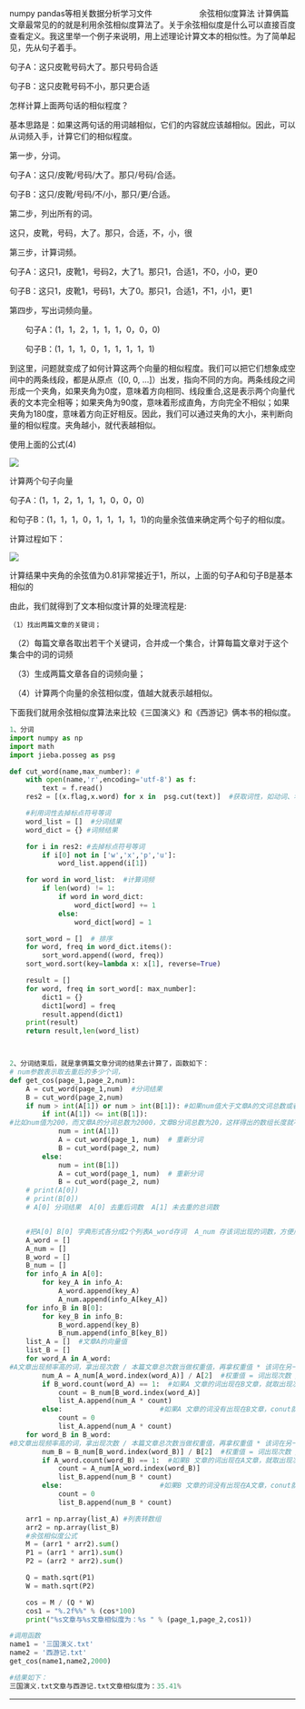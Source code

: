 numpy pandas等相关数据分析学习文件
                     余弦相似度算法
  计算俩篇文章最常见的的就是利用余弦相似度算法了。关于余弦相似度是什么可以直接百度查看定义。我这里举一个例子来说明，用上述理论计算文本的相似性。为了简单起见，先从句子着手。

句子A：这只皮靴号码大了。那只号码合适

句子B：这只皮靴号码不小，那只更合适

怎样计算上面两句话的相似程度？

基本思路是：如果这两句话的用词越相似，它们的内容就应该越相似。因此，可以从词频入手，计算它们的相似程度。

第一步，分词。

句子A：这只/皮靴/号码/大了。那只/号码/合适。

句子B：这只/皮靴/号码/不/小，那只/更/合适。

第二步，列出所有的词。

这只，皮靴，号码，大了。那只，合适，不，小，很

第三步，计算词频。

句子A：这只1，皮靴1，号码2，大了1。那只1，合适1，不0，小0，更0

句子B：这只1，皮靴1，号码1，大了0。那只1，合适1，不1，小1，更1

第四步，写出词频向量。

　　句子A：(1，1，2，1，1，1，0，0，0)

　　句子B：(1，1，1，0，1，1，1，1，1)

到这里，问题就变成了如何计算这两个向量的相似程度。我们可以把它们想象成空间中的两条线段，都是从原点（[0, 0, ...]）出发，指向不同的方向。两条线段之间形成一个夹角，如果夹角为0度，意味着方向相同、线段重合,这是表示两个向量代表的文本完全相等；如果夹角为90度，意味着形成直角，方向完全不相似；如果夹角为180度，意味着方向正好相反。因此，我们可以通过夹角的大小，来判断向量的相似程度。夹角越小，就代表越相似。

使用上面的公式(4)

 ![](http://img.blog.csdn.net/20131111190818687)

计算两个句子向量

句子A：(1，1，2，1，1，1，0，0，0)

和句子B：(1，1，1，0，1，1，1，1，1)的向量余弦值来确定两个句子的相似度。

计算过程如下：

![](http://img.blog.csdn.net/20131111190905937)

计算结果中夹角的余弦值为0.81非常接近于1，所以，上面的句子A和句子B是基本相似的

由此，我们就得到了文本相似度计算的处理流程是:

    （1）找出两篇文章的关键词；

　（2）每篇文章各取出若干个关键词，合并成一个集合，计算每篇文章对于这个集合中的词的词频

　（3）生成两篇文章各自的词频向量；

　（4）计算两个向量的余弦相似度，值越大就表示越相似。

下面我们就用余弦相似度算法来比较《三国演义》和《西游记》俩本书的相似度。

```python
1、分词
import numpy as np
import math
import jieba.posseg as psg

def cut_word(name,max_number): #
    with open(name,'r',encoding='utf-8') as f:
        text = f.read()
    res2 = [(x.flag,x.word) for x in  psg.cut(text)]  #获取词性，如动词、名词等  w代表标点符号, x 代表字符串, p 介词（把、被）,  u 助词

    #利用词性去掉标点符号等词
    word_list = []  #分词结果
    word_dict = {} #词频结果

    for i in res2: #去掉标点符号等词
        if i[0] not in ['w','x','p','u']:
            word_list.append(i[1])

    for word in word_list:  #计算词频
        if len(word) != 1:
            if word in word_dict:
                word_dict[word] += 1
            else:
                word_dict[word] = 1

    sort_word = []  # 排序
    for word, freq in word_dict.items():
        sort_word.append((word, freq))
    sort_word.sort(key=lambda x: x[1], reverse=True)

    result = []
    for word, freq in sort_word[: max_number]:
        dict1 = {}
        dict1[word] = freq
        result.append(dict1)
    print(result)
    return result,len(word_list)



2、分词结束后，就是拿俩篇文章分词的结果去计算了，函数如下：
# num参数表示取去重后的多少个词，
def get_cos(page_1,page_2,num):
    A = cut_word(page_1,num)  #分词结果
    B = cut_word(page_2,num)
    if num > int(A[1]) or num > int(B[1]): #如果num值大于文章A的文词总数或者大于文章B的分词总数，就重新设置num，重新分词，
        if int(A[1]) <= int(B[1]):          
#比如num值为200，而文章A的分词总数为2000，文章B分词总数为20，这样得出的数组长度就不一致，会导致计算错，此时重新设置num值为20，重新给AB文章分词
            num = int(A[1])
            A = cut_word(page_1, num)  # 重新分词
            B = cut_word(page_2, num)
        else:
            num = int(B[1])
            A = cut_word(page_1, num)  # 重新分词
            B = cut_word(page_2, num)
    # print(A[0])
    # print(B[0])
    # A[0] 分词结果  A[0] 去重后词数  A[1] 未去重的总词数


    #把A[0] B[0] 字典形式各分成2个列表A_word存词  A_num 存该词出现的词数，方便后面计算
    A_word = []
    A_num = []
    B_word = []
    B_num = []
    for info_A in A[0]:
        for key_A in info_A:
            A_word.append(key_A)
            A_num.append(info_A[key_A])
    for info_B in B[0]:
        for key_B in info_B:
            B_word.append(key_B)
            B_num.append(info_B[key_B])
    list_A = []  #文章A的向量值
    list_B = []
    for word_A in A_word:  
#A文章出现频率高的词，拿出现次数 / 本篇文章总次数当做权重值，再拿权重值 * 该词在另一篇文章中出现的次数，结果存在list_1中做向量用
        num_A = A_num[A_word.index(word_A)] / A[2]  #权重值 = 词出现次数 / 总词数
        if B_word.count(word_A) == 1:  #如果A 文章的词出现在B文章，就取出现次数
            count = B_num[B_word.index(word_A)]
            list_A.append(num_A * count)
        else:                        #如果A 文章的词没有出现在B文章，conut就是0
            count = 0
            list_A.append(num_A * count)
    for word_B in B_word:  
#B文章出现频率高的词，拿出现次数 / 本篇文章总次数当做权重值，再拿权重值 * 该词在另一篇文章中出现的次数，结果存在list_1中做向量用
        num_B = B_num[B_word.index(word_B)] / B[2]  #权重值 = 词出现次数 / 总词数
        if A_word.count(word_B) == 1:  #如果B 文章的词出现在A文章，就取出现次数
            count = A_num[A_word.index(word_B)]
            list_B.append(num_B * count)
        else:                        #如果B 文章的词没有出现在A文章，conut就是0
            count = 0
            list_B.append(num_B * count)

    arr1 = np.array(list_A) #列表转数组
    arr2 = np.array(list_B)
    #余弦相似度公式
    M = (arr1 * arr2).sum()
    P1 = (arr1 * arr1).sum()
    P2 = (arr2 * arr2).sum()

    Q = math.sqrt(P1)
    W = math.sqrt(P2)

    cos = M / (Q * W)
    cos1 = "%.2f%%" % (cos*100)
    print("%s文章与%s文章相似度为：%s " % (page_1,page_2,cos1))

#调用函数
name1 = '三国演义.txt'
name2 = '西游记.txt'
get_cos(name1,name2,2000)

#结果如下：
三国演义.txt文章与西游记.txt文章相似度为：35.41%

```
-----------------------------------------------------------------------------------

